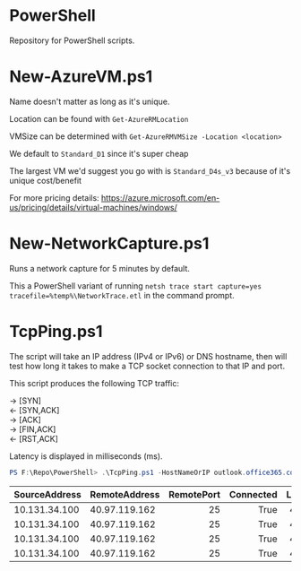 # PowerShell
Repository for PowerShell scripts.

# New-AzureVM.ps1
Name doesn't matter as long as it's unique.

Location can be found with `Get-AzureRMLocation`

VMSize can be determined with `Get-AzureRMVMSize -Location <location>`
  
  We default to `Standard_D1` since it's super cheap
  
  The largest VM we'd suggest you go with is `Standard_D4s_v3` because of it's unique cost/benefit
  
  For more pricing details: https://azure.microsoft.com/en-us/pricing/details/virtual-machines/windows/


# New-NetworkCapture.ps1
Runs a network capture for 5 minutes by default.

This a PowerShell variant of running `netsh trace start capture=yes tracefile=%temp%\NetworkTrace.etl` in the command prompt.


# TcpPing.ps1
The script will take an IP address (IPv4 or IPv6) or DNS hostname, then will 
test how long it takes to make a TCP socket connection to that IP and port. 

This script produces the following TCP traffic:

-> [SYN]<br />
<- [SYN,ACK]<br />
-> [ACK]<br />
-> [FIN,ACK]<br />
<- [RST,ACK]<br />

Latency is displayed in milliseconds (ms).
```powershell
PS F:\Repo\PowerShell> .\TcpPing.ps1 -HostNameOrIP outlook.office365.com -Port 25 | FT -AutoSize
```
| SourceAddress | RemoteAddress | RemotePort | Connected | Latency | Exception |
| :------------ | :------------ | ---------: | --------: | ------: | --------- |
| 10.131.34.100 | 40.97.119.162 | 25         | True      | 4.6481  |
| 10.131.34.100 | 40.97.119.162 | 25         | True      | 4.6751  |
| 10.131.34.100 | 40.97.119.162 | 25         | True      | 4.8726  |
| 10.131.34.100 | 40.97.119.162 | 25         | True      | 4.8324  |


